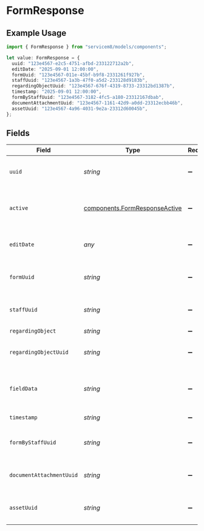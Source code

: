 # FormResponse

## Example Usage

```typescript
import { FormResponse } from "servicem8/models/components";

let value: FormResponse = {
  uuid: "123e4567-e2c5-4751-afbd-233122712a2b",
  editDate: "2025-09-01 12:00:00",
  formUuid: "123e4567-011e-45bf-b9f8-2331261f927b",
  staffUuid: "123e4567-1a3b-47f0-a5d2-233128d9183b",
  regardingObjectUuid: "123e4567-676f-4319-8733-23312bd1387b",
  timestamp: "2025-09-01 12:00:00",
  formByStaffUuid: "123e4567-3182-4fc5-a180-23312167dbab",
  documentAttachmentUuid: "123e4567-1161-42d9-a0dd-23312ecbb46b",
  assetUuid: "123e4567-4a96-4031-9e2a-23312d60045b",
};
```

## Fields

| Field                                                                          | Type                                                                           | Required                                                                       | Description                                                                    | Example                                                                        |
| ------------------------------------------------------------------------------ | ------------------------------------------------------------------------------ | ------------------------------------------------------------------------------ | ------------------------------------------------------------------------------ | ------------------------------------------------------------------------------ |
| `uuid`                                                                         | *string*                                                                       | :heavy_minus_sign:                                                             | Unique identifier for this record                                              | 123e4567-e2c5-4751-afbd-233122712a2b                                           |
| `active`                                                                       | [components.FormResponseActive](../../models/components/formresponseactive.md) | :heavy_minus_sign:                                                             | Record active/deleted flag.  Valid values are [0,1]                            |                                                                                |
| `editDate`                                                                     | *any*                                                                          | :heavy_minus_sign:                                                             | Timestamp at which record was last modified                                    | 2025-09-01 12:00:00                                                            |
| `formUuid`                                                                     | *string*                                                                       | :heavy_minus_sign:                                                             | N/A                                                                            | 123e4567-011e-45bf-b9f8-2331261f927b                                           |
| `staffUuid`                                                                    | *string*                                                                       | :heavy_minus_sign:                                                             | N/A                                                                            | 123e4567-1a3b-47f0-a5d2-233128d9183b                                           |
| `regardingObject`                                                              | *string*                                                                       | :heavy_minus_sign:                                                             | N/A                                                                            |                                                                                |
| `regardingObjectUuid`                                                          | *string*                                                                       | :heavy_minus_sign:                                                             | N/A                                                                            | 123e4567-676f-4319-8733-23312bd1387b                                           |
| `fieldData`                                                                    | *string*                                                                       | :heavy_minus_sign:                                                             | JSON array of form answers captured at submission time.                        |                                                                                |
| `timestamp`                                                                    | *string*                                                                       | :heavy_minus_sign:                                                             | N/A                                                                            | 2025-09-01 12:00:00                                                            |
| `formByStaffUuid`                                                              | *string*                                                                       | :heavy_minus_sign:                                                             | N/A                                                                            | 123e4567-3182-4fc5-a180-23312167dbab                                           |
| `documentAttachmentUuid`                                                       | *string*                                                                       | :heavy_minus_sign:                                                             | N/A                                                                            | 123e4567-1161-42d9-a0dd-23312ecbb46b                                           |
| `assetUuid`                                                                    | *string*                                                                       | :heavy_minus_sign:                                                             | N/A                                                                            | 123e4567-4a96-4031-9e2a-23312d60045b                                           |